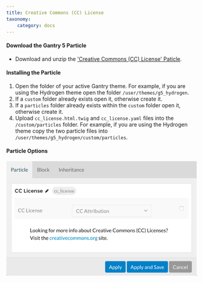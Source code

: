 ```yaml
---
title: Creative Commons (CC) License
taxonomy:
    category: docs
---
```


#### Download the Gantry 5 Particle
* Download and unzip the ['Creative Commons (CC) License' Paticle](https://github.com/hibbitts-design/grav-gantry5-particle-cc-license/archive/master.zip).

#### Installing the Particle

1. Open the folder of your active Gantry theme. For example, if you are using the Hydrogen theme open the folder `/user/themes/g5_hydrogen`.
2. If a `custom` folder already exists open it, otherwise create it.
3. If a `particles` folder already exists within the `custom` folder open it, otherwise create it.
4. Upload `cc_license.html.twig` and `cc_license.yaml` files into the `/custom/particles` folder. For example, if you are using the Hydrogen theme copy the two particle files into `/user/themes/g5_hydrogen/custom/particles`.

#### Particle Options
!['CC License' options](https://github.com/paulhibbitts/github-repo-images/blob/master/cc-license-options.png?raw=true)
